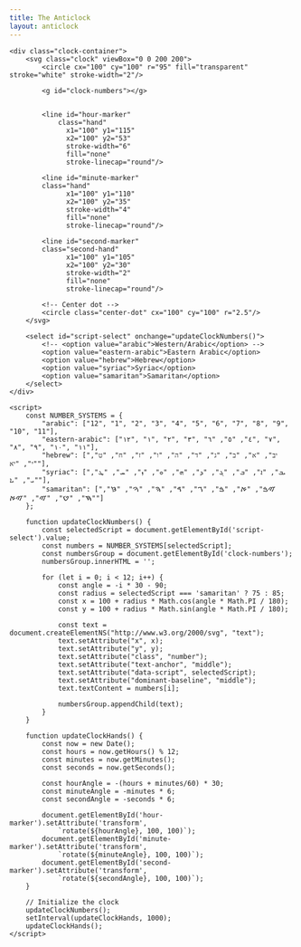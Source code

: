 ```yaml
---
title: The Anticlock
layout: anticlock
---
```



    <div class="clock-container">
        <svg class="clock" viewBox="0 0 200 200">
            <circle cx="100" cy="100" r="95" fill="transparent" stroke="white" stroke-width="2"/>
            
            <g id="clock-numbers"></g>
            

            <line id="hour-marker"
                class="hand" 
                  x1="100" y1="115" 
                  x2="100" y2="53" 
                  stroke-width="6"
                  fill="none"
                  stroke-linecap="round"/>
            
            <line id="minute-marker" 
            class="hand"
                  x1="100" y1="110" 
                  x2="100" y2="35" 
                  stroke-width="4"
                  fill="none"
                  stroke-linecap="round"/>
            
            <line id="second-marker"
            class="second-hand" 
                  x1="100" y1="105" 
                  x2="100" y2="30" 
                  stroke-width="2"
                  fill="none"
                  stroke-linecap="round"/>
            
            <!-- Center dot -->
            <circle class="center-dot" cx="100" cy="100" r="2.5"/>
        </svg>

        <select id="script-select" onchange="updateClockNumbers()">
            <!-- <option value="arabic">Western/Arabic</option> -->
            <option value="eastern-arabic">Eastern Arabic</option>
            <option value="hebrew">Hebrew</option>
            <option value="syriac">Syriac</option>
            <option value="samaritan">Samaritan</option>
        </select>
    </div>

    <script>
        const NUMBER_SYSTEMS = {
            "arabic": ["12", "1", "2", "3", "4", "5", "6", "7", "8", "9", "10", "11"],
            "eastern-arabic": ["۱۲", "۱", "۲", "۳", "٤", "٥", "٦", "۷", "۸", "۹", "۱۰", "۱۱"],
            "hebrew": ["יב", "א", "ב", "ג", "ד", "ה", "ו", "ז", "ח", "ט", "י", "יא"],
            "syriac": ["ܝܒ", "ܐ", "ܒ", "ܓ", "ܕ", "ܗ", "ܘ", "ܙ", "ܚ", "ܛ", "ܝ", "ܝܐ"],
            "samaritan": ["ࠉࠁ", "ࠀ", "ࠁ", "ࠂ", "ࠃ", "ࠄ", "ࠅ", "ࠆ", "ࠇ", "ࠈ", "ࠉ", "ࠉࠀ"]
        };

        function updateClockNumbers() {
            const selectedScript = document.getElementById('script-select').value;
            const numbers = NUMBER_SYSTEMS[selectedScript];
            const numbersGroup = document.getElementById('clock-numbers');
            numbersGroup.innerHTML = '';

            for (let i = 0; i < 12; i++) {
                const angle = -i * 30 - 90;
                const radius = selectedScript === 'samaritan' ? 75 : 85;
                const x = 100 + radius * Math.cos(angle * Math.PI / 180);
                const y = 100 + radius * Math.sin(angle * Math.PI / 180);
                
                const text = document.createElementNS("http://www.w3.org/2000/svg", "text");
                text.setAttribute("x", x);
                text.setAttribute("y", y);
                text.setAttribute("class", "number");
                text.setAttribute("text-anchor", "middle");
                text.setAttribute("data-script", selectedScript);
                text.setAttribute("dominant-baseline", "middle");
                text.textContent = numbers[i];
                
                numbersGroup.appendChild(text);
            }
        }

        function updateClockHands() {
            const now = new Date();
            const hours = now.getHours() % 12;
            const minutes = now.getMinutes();
            const seconds = now.getSeconds();
            
            const hourAngle = -(hours + minutes/60) * 30;
            const minuteAngle = -minutes * 6;
            const secondAngle = -seconds * 6;
            
            document.getElementById('hour-marker').setAttribute('transform', 
                `rotate(${hourAngle}, 100, 100)`);
            document.getElementById('minute-marker').setAttribute('transform', 
                `rotate(${minuteAngle}, 100, 100)`);
            document.getElementById('second-marker').setAttribute('transform', 
                `rotate(${secondAngle}, 100, 100)`);
        }

        // Initialize the clock
        updateClockNumbers();
        setInterval(updateClockHands, 1000);
        updateClockHands();
    </script>